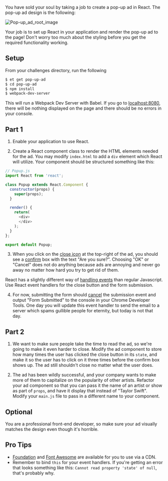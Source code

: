 You have sold your soul by taking a job to create a pop-up ad in React.
The pop-up ad design is the following:

![Pop-up_ad_root_image][pop-up_ad_root_image]

Your job is to set up React in your application and render the pop-up ad to the page! Don't worry too much about the styling before you get the required functionality working.

## Setup
From your challenges directory, run the following

```sh
$ et get pop-up-ad
$ cd pop-up-ad
$ npm install
$ webpack-dev-server
```
This will run a Webpack Dev Server with Babel.
If you go to [localhost:8080](localhost:8080), there will be nothing displayed on the page and there should be no errors in your console.

## Part 1
1) Enable your application to use React.

2) Create a React component class to render the HTML elements needed for the ad. You may modify `index.html` to add a `div` element which React will utilize. Your component should be structured something like this:
```js
// Popup.js
import React from 'react';

class Popup extends React.Component {
  constructor(props) {
    super(props);
  }

  render() {
    return(
      <div>
      </div>
    );
  }
};

export default Popup;
```

3) When you click on the [close icon][fa-times] at the top-right of the ad, you should see a [confirm][mdn-confirm] box with the text "Are you sure?". Choosing "OK" or "Cancel" does not do anything because ads are annoying and never go away no matter how hard you try to get rid of them.

React has a slightly different way of [handling events][react-eventhandlers] than regular Javascript. Use React event handlers for the close button and the form submission.

4) For now, submitting the form should [cancel][mdn-preventdefault] the submission event and output "Form Submitted" to the console in your Chrome Developer Tools. One day you will update this event handler to send the email to a server which spams gullible people for eternity, but today is not that day.


## Part 2
1) We want to make sure people take the time to read the ad, so we're going to make it even harder to close. Modify the ad component to store how many times the user has clicked the close button in its `state`, and make it so the user has to click on it three times before the confirm box shows up. The ad still shouldn't close no matter what the user does.

2) The ad has been wildly successful, and your company wants to make more of them to capitalize on the popularity of other artists. Refactor your ad component so that you can pass it the name of an artist or show as part of `props`, and have it display that instead of "Taylor Swift". Modify your `main.js` file to pass in a different name to your component.

## Optional
You are a professional front-end developer, so make sure your ad visually matches the design even though it's horrible.

## Pro Tips
* [Foundation][foundation] and [Font Awesome][font-awesome] are available for you to use via a CDN.
* Remember to bind `this` for your event handlers. If you're getting an error that looks something like this: `Cannot read property 'state' of null`, that's probably why.

[fa-times]: http://fortawesome.github.io/Font-Awesome/icon/times/
[font-awesome]: http://fortawesome.github.io/Font-Awesome/
[foundation]: http://foundation.zurb.com/
[mdn-confirm]: https://developer.mozilla.org/en-US/docs/Web/API/Window/confirm
[mdn-preventdefault]: https://developer.mozilla.org/en-US/docs/Web/API/Event/preventDefault
[react-eventhandlers]: https://facebook.github.io/react/docs/handling-events.html
[pop-up_ad_root_image]: https://s3.amazonaws.com/horizon-production/images/pop-up_ad_root.png

